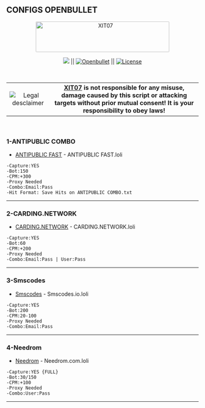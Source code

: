 
## CONFIGS OPENBULLET

<p align="center"><img src="https://i.imgur.com/93kYZm4.gif" alt="XIT07" width="350" height="80" style="border-radius: 2px;"></p>

<p align="center">
<a href="#"><img src="https://img.shields.io/discord/229624492622610434?label=Discord&style=flat-square"></a> ||
<a href="https://github.com/openbullet/openbullet/releases/?ref=shields_button_required_from_profile_XIT07"><img src="https://img.shields.io/badge/Openbullet-Required-yellow?label=OPENBULLET&style=flat-square" alt="Openbullet"></a> ||
<a href="https://github.com/XIT07/Config-openbullet/blob/master/LICENSE"><img src="https://img.shields.io/badge/License-MIT-brightgreen?&style=flat-square" alt="License"></a>
</p>
<br>

<table border="0" cellpadding="2" cellspacing="2" width="100%">
  <tr>
    <td align="center"><img title="Legal desclaimer" src="https://imgur.com/7OzJEBI.png"></td>
     <td align="center"> <b><a href="https://github.com/XIT07">XIT07</a> is not responsible for any misuse, damage caused by this script or attacking targets without prior mutual consent! It is your responsibility to obey laws!</b>
    </td>
  </tr>
</table>
<br>

### 1-ANTIPUBLIC COMBO

* [ANTIPUBLIC FAST](https://github.com/XIT07/Config-openbullet/blob/master/ANTIPUBLIC%20FAST.loli) - ANTIPUBLIC FAST.loli

```
-Capture:YES
-Bot:150
-CPM:+300
-Proxy Needed 
-Combo:Email:Pass
-Hit Format: Save Hits on ANTIPUBLIC COMBO.txt

```

<hr>

### 2-CARDING.NETWORK

* [CARDING.NETWORK](https://github.com/XIT07/Config-openbullet/blob/master/carding.network.loli) - CARDING.NETWORK.loli

```
-Capture:YES
-Bot:60
-CPM:+200
-Proxy Needed 
-Combo:Email:Pass | User:Pass

```

<hr>

### 3-Smscodes

* [Smscodes](https://github.com/XIT07/Config-openbullet/blob/master/Smscodes.io.loli) - Smscodes.io.loli

```
-Capture:YES
-Bot:200
-CPM:20-100
-Proxy Needed 
-Combo:Email:Pass

```

<hr>

### 4-Needrom

* [Needrom](https://github.com/XIT07/Config-openbullet/blob/master/Needrom.com.loli) - Needrom.com.loli

```
-Capture:YES {FULL}
-Bot:30/150
-CPM:+100
-Proxy Needed 
-Combo:User:Pass

```

<hr>
